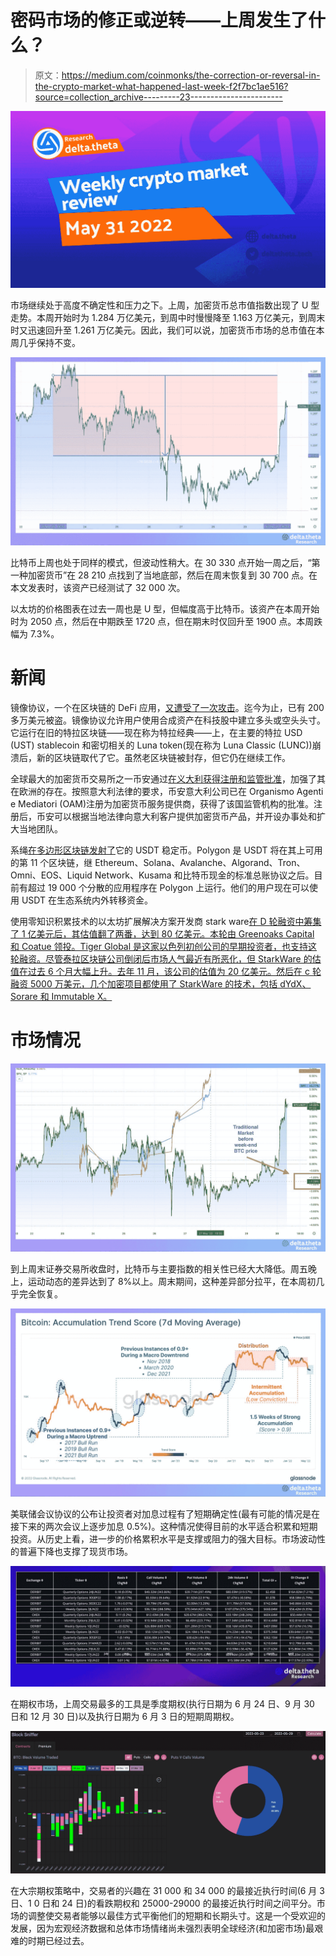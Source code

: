 # 密码市场的修正或逆转——上周发生了什么？

> 原文：<https://medium.com/coinmonks/the-correction-or-reversal-in-the-crypto-market-what-happened-last-week-f2f7bc1ae516?source=collection_archive---------23----------------------->

![](img/c4ce749b095cdf0dec541df23cb798c4.png)

市场继续处于高度不确定性和压力之下。上周，加密货币总市值指数出现了 U 型走势。本周开始时为 1.284 万亿美元，到周中时慢慢降至 1.163 万亿美元，到周末时又迅速回升至 1.261 万亿美元。因此，我们可以说，加密货币市场的总市值在本周几乎保持不变。

![](img/691a00a4448e738c14074769ccdbd3a9.png)

比特币上周也处于同样的模式，但波动性稍大。在 30 330 点开始一周之后，“第一种加密货币”在 28 210 点找到了当地底部，然后在周末恢复到 30 700 点。在本文发表时，该资产已经测试了 32 000 次。

以太坊的价格图表在过去一周也是 U 型，但幅度高于比特币。该资产在本周开始时为 2050 点，然后在中期跌至 1720 点，但在期末时仅回升至 1900 点。本周跌幅为 7.3%。

# 新闻

镜像协议，一个在区块链的 DeFi 应用，[又遭受了一次攻击](https://www.coindesk.com/business/2022/05/30/terras-mirror-protocol-allegedly-suffers-new-exploit/)。迄今为止，已有 200 多万美元被盗。镜像协议允许用户使用合成资产在科技股中建立多头或空头头寸。它运行在旧的特拉区块链——现在称为特拉经典——上，在主要的特拉 USD (UST) stablecoin 和密切相关的 Luna token(现在称为 Luna Classic (LUNC))崩溃后，新的区块链取代了它。虽然老区块链被封存，但它仍在继续工作。

全球最大的加密货币交易所之一币安通过[在义大利获得注册和监管批准](https://cointelegraph.com/news/binance-gets-approval-to-operate-in-italy-will-open-office-in-milan)，加强了其在欧洲的存在。按照意大利法律的要求，币安意大利公司已在 Organismo Agenti e Mediatori (OAM)注册为加密货币服务提供商，获得了该国监管机构的批准。注册后，币安可以根据当地法律向意大利客户提供加密货币产品，并开设办事处和扩大当地团队。

系绳[在多边形区块链发射了](https://news.bitcoin.com/tether-launches-on-polygon-usdt-stablecoin-now-hosted-on-11-blockchain-networks/)它的 USDT 稳定币。Polygon 是 USDT 将在其上可用的第 11 个区块链，继 Ethereum、Solana、Avalanche、Algorand、Tron、Omni、EOS、Liquid Network、Kusama 和比特币现金的标准总账协议之后。目前有超过 19 000 个分散的应用程序在 Polygon 上运行。他们的用户现在可以使用 USDT 在生态系统内外转移资金。

使用零知识积累技术的以太坊扩展解决方案开发商 stark ware[在 D 轮融资中筹集了 1 亿美元后，其估值翻了两番，达到 80 亿美元。本轮由 Greenoaks Capital 和 Coatue 领投。Tiger Global 是这家以色列初创公司的早期投资者，也支持这轮融资。尽管泰拉区块链公司倒闭后市场人气最近有所恶化，但 StarkWare 的估值在过去 6 个月大幅上升。去年 11 月，该公司的估值为 20 亿美元。然后在 c 轮融资 5000 万美元，几个加密项目都使用了 StarkWare 的技术，包括 dYdX、Sorare 和 Immutable X。](https://www.theblockcrypto.com/post/148672/starkware-raises-series-d-funding-8-billion-valuation)

# 市场情况

![](img/e43324311349bfb178e7a03ed83ddb1e.png)

到上周末证券交易所收盘时，比特币与主要指数的相关性已经大大降低。周五晚上，运动动态的差异达到了 8%以上。周末期间，这种差异部分拉平，在本周初几乎完全恢复。

![](img/9b03a7096e6f1868869aa892f2e2fbcb.png)

美联储会议协议的公布让投资者对加息过程有了短期确定性(最有可能的情况是在接下来的两次会议上逐步加息 0.5%)。这种情况使得目前的水平适合积累和短期投资。从历史上看，进一步的价格累积水平是支撑或阻力的强大目标。市场波动性的普遍下降也支撑了现货市场。

![](img/17960c3036d3c509be5d6a3bd1627c54.png)

在期权市场，上周交易最多的工具是季度期权(执行日期为 6 月 24 日、9 月 30 日和 12 月 30 日)以及执行日期为 6 月 3 日的短期周期权。

![](img/04b84490efa85f479c7d257a893f5266.png)

在大宗期权策略中，交易者的兴趣在 31 000 和 34 000 的最接近执行时间(6 月 3 日、1 0 日和 24 日)的看跌期权和 25000-29000 的最接近执行时间之间平分。市场的调整使交易者能够以最佳方式平衡他们的短期和长期头寸。这是一个受欢迎的发展，因为宏观经济数据和总体市场情绪尚未强烈表明全球经济(和加密市场)最艰难的时期已经过去。